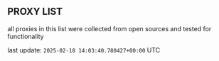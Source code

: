 ## PROXY LIST

all proxies in this list were collected from open sources and tested for functionality

last update: `2025-02-18 14:03:40.780427+00:00` UTC